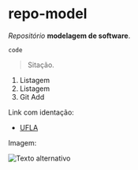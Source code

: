 # repo-model
*Repositório* **modelagem de software**.

`code`

> Sitação.
1. Listagem
2. Listagem
3. Git Add

Link com identação: 
* [UFLA](ufla.br)

Imagem:

![Texto alternativo](https://encrypted-tbn0.gstatic.com/images?q=tbn:ANd9GcSe-cdPB7fpvhzDdUq-xvIBuK9rgBv6rPOYhqZGhZI&s)
